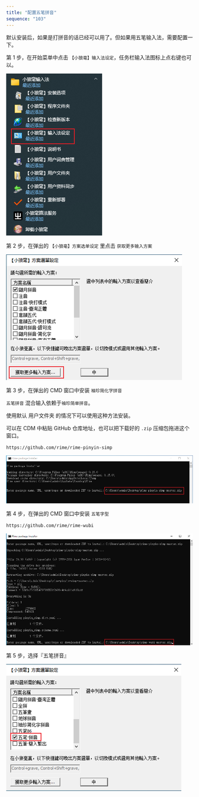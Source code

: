 ```yaml
---
title: "配置五笔拼音"
sequence: "103"
---
```


默认安装后，如果是打拼音的话已经可以用了。但如果用五笔输入法，需要配置一下。

第 1 步，在开始菜单中点击 `【小狼毫】输入法设定`，任务栏输入法图标上点右键也可以。

![](/assets/images/rime/wubi/weasel-setting.png)

第 2 步，在弹出的 `【小狼毫】方案选单设定` 里点击 `获取更多输入方案`

![](/assets/images/rime/wubi/weasel-more.png)

第 3 步，在弹出的 CMD 窗口中安装 `袖珍简化字拼音`

`五笔拼音` 混合输入依赖于`袖珍简单拼音`。

使用默认 用户文件夹 的情况下可以使用这种方法安装。

可以在 CDM 中粘贴 GitHub 仓库地址，也可以把下载好的 `.zip` 压缩包拖进这个窗口。

```text
https://github.com/rime/rime-pinyin-simp
```

![](/assets/images/rime/wubi/rime-wubi-001.png)

第 4 步，在弹出的 CMD 窗口中安装 `五笔字型`

```text
https://github.com/rime/rime-wubi
```

![](/assets/images/rime/wubi/rime-wubi-002.png)

第 5 步，选择『五笔拼音』

![](/assets/images/rime/wubi/rime-wubi-003.png)
